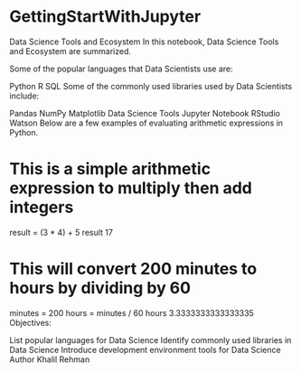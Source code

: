 # GettingStartWithJupyter

Data Science Tools and Ecosystem
In this notebook, Data Science Tools and Ecosystem are summarized.

Some of the popular languages that Data Scientists use are:

Python
R
SQL
Some of the commonly used libraries used by Data Scientists include:

Pandas
NumPy
Matplotlib
Data Science Tools
Jupyter Notebook
RStudio
Watson
Below are a few examples of evaluating arithmetic expressions in Python.
# This is a simple arithmetic expression to multiply then add integers
result = (3 * 4) + 5
result
17
# This will convert 200 minutes to hours by dividing by 60
minutes = 200
hours = minutes / 60
hours
3.3333333333333335
Objectives:

List popular languages for Data Science
Identify commonly used libraries in Data Science
Introduce development environment tools for Data Science
Author
Khalil Rehman
